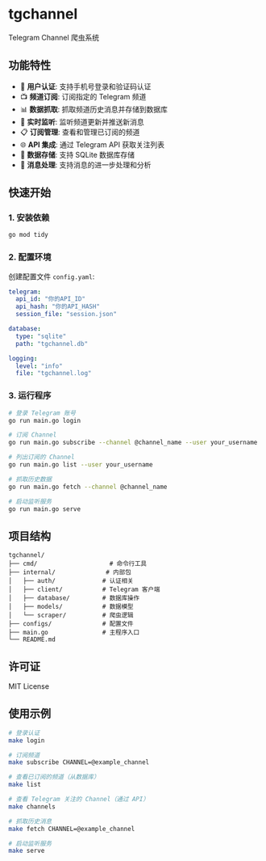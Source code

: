 # tgchannel

Telegram Channel 爬虫系统

## 功能特性

- 🔐 **用户认证**: 支持手机号登录和验证码认证
- 📺 **频道订阅**: 订阅指定的 Telegram 频道
- 📊 **数据抓取**: 抓取频道历史消息并存储到数据库
- 🔄 **实时监听**: 监听频道更新并推送新消息
- 📋 **订阅管理**: 查看和管理已订阅的频道
- 🌐 **API 集成**: 通过 Telegram API 获取关注列表
- 💾 **数据存储**: 支持 SQLite 数据库存储
- 🎯 **消息处理**: 支持消息的进一步处理和分析

## 快速开始

### 1. 安装依赖

```bash
go mod tidy
```

### 2. 配置环境

创建配置文件 `config.yaml`:

```yaml
telegram:
  api_id: "你的API_ID"
  api_hash: "你的API_HASH"
  session_file: "session.json"

database:
  type: "sqlite"
  path: "tgchannel.db"

logging:
  level: "info"
  file: "tgchannel.log"
```

### 3. 运行程序

```bash
# 登录 Telegram 账号
go run main.go login

# 订阅 Channel
go run main.go subscribe --channel @channel_name --user your_username

# 列出订阅的 Channel
go run main.go list --user your_username

# 抓取历史数据
go run main.go fetch --channel @channel_name

# 启动监听服务
go run main.go serve
```

## 项目结构

```
tgchannel/
├── cmd/                    # 命令行工具
├── internal/              # 内部包
│   ├── auth/             # 认证相关
│   ├── client/           # Telegram 客户端
│   ├── database/         # 数据库操作
│   ├── models/           # 数据模型
│   └── scraper/          # 爬虫逻辑
├── configs/              # 配置文件
├── main.go               # 主程序入口
└── README.md
```

## 许可证

MIT License

## 使用示例

```bash
# 登录认证
make login

# 订阅频道
make subscribe CHANNEL=@example_channel

# 查看已订阅的频道（从数据库）
make list

# 查看 Telegram 关注的 Channel（通过 API）
make channels

# 抓取历史消息
make fetch CHANNEL=@example_channel

# 启动监听服务
make serve
```
